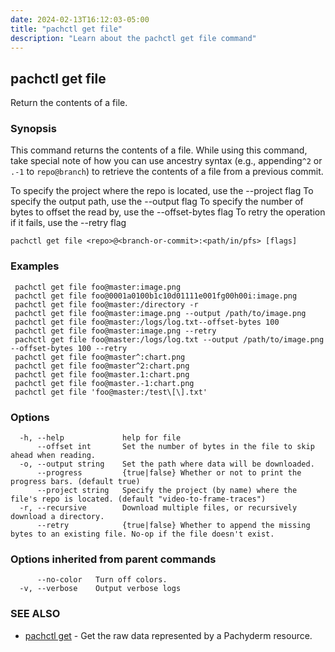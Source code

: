 ```yaml
---
date: 2024-02-13T16:12:03-05:00
title: "pachctl get file"
description: "Learn about the pachctl get file command"
---
```


## pachctl get file

Return the contents of a file.

### Synopsis

This command returns the contents of a file. While using this command, take special note of how you can use ancestry syntax (e.g., appending`^2` or `.-1` to `repo@branch`) to retrieve the contents of a file from a previous commit. 

 To specify the project where the repo is located, use the --project flag 
 To specify the output path, use the --output flag 
 To specify the number of bytes to offset the read by, use the --offset-bytes flag 
 To retry the operation if it fails, use the --retry flag 


```
pachctl get file <repo>@<branch-or-commit>:<path/in/pfs> [flags]
```

### Examples

```
 pachctl get file foo@master:image.png 
 pachctl get file foo@0001a0100b1c10d01111e001fg00h00i:image.png 
 pachctl get file foo@master:/directory -r 
 pachctl get file foo@master:image.png --output /path/to/image.png 
 pachctl get file foo@master:/logs/log.txt--offset-bytes 100 
 pachctl get file foo@master:image.png --retry 
 pachctl get file foo@master:/logs/log.txt --output /path/to/image.png --offset-bytes 100 --retry 
 pachctl get file foo@master^:chart.png 
 pachctl get file foo@master^2:chart.png  
 pachctl get file foo@master.1:chart.png  
 pachctl get file foo@master.-1:chart.png  
 pachctl get file 'foo@master:/test\[\].txt'

```

### Options

```
  -h, --help             help for file
      --offset int       Set the number of bytes in the file to skip ahead when reading.
  -o, --output string    Set the path where data will be downloaded.
      --progress         {true|false} Whether or not to print the progress bars. (default true)
      --project string   Specify the project (by name) where the file's repo is located. (default "video-to-frame-traces")
  -r, --recursive        Download multiple files, or recursively download a directory.
      --retry            {true|false} Whether to append the missing bytes to an existing file. No-op if the file doesn't exist.
```

### Options inherited from parent commands

```
      --no-color   Turn off colors.
  -v, --verbose    Output verbose logs
```

### SEE ALSO

* [pachctl get](../pachctl_get)	 - Get the raw data represented by a Pachyderm resource.

